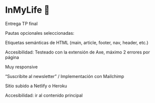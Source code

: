 # InMyLife 💜
Entrega TP final

Pautas opcionales seleccionadas:


Etiquetas semánticas de HTML (main, article, footer, nav, header, etc.)

Accesibilidad: Testeado con la extensión de Axe, máximo 2 errores por página

Muy responsive

“Suscribite al newsletter” / Implementación con Mailchimp

Sitio subido a Netlify o Heroku

Accesibilidad: ir al contenido principal

